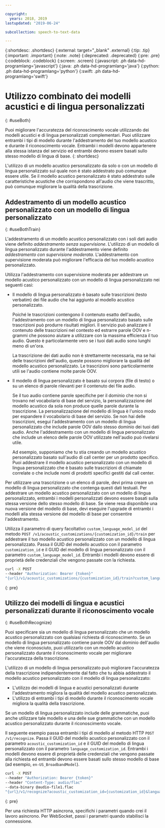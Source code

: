 ```yaml
---

copyright:
  years: 2018, 2019
lastupdated: "2019-06-24"

subcollection: speech-to-text-data

---
```


{:shortdesc: .shortdesc}
{:external: target="_blank" .external}
{:tip: .tip}
{:important: .important}
{:note: .note}
{:deprecated: .deprecated}
{:pre: .pre}
{:codeblock: .codeblock}
{:screen: .screen}
{:javascript: .ph data-hd-programlang='javascript'}
{:java: .ph data-hd-programlang='java'}
{:python: .ph data-hd-programlang='python'}
{:swift: .ph data-hd-programlang='swift'}

# Utilizzo combinato dei modelli acustici e di lingua personalizzati
{: #useBoth}

Puoi migliorare l'accuratezza del riconoscimento vocale utilizzando dei modelli acustici e di lingua personalizzati complementari. Puoi utilizzare entrambi i tipi di modello durante l'addestramento del tuo modello acustico e durante il riconoscimento vocale. Entrambi i modelli devono appartenere alla stessa istanza del servizio ed entrambi devono essere basati sullo stesso modello di lingua di base.
{: shortdesc}

L'utilizzo di un modello acustico personalizzato da solo o con un modello di lingua personalizzato sul quale non è stato addestrato può comunque essere utile. Se il modello acustico personalizzato è stato addestrato sulle caratteristiche acustiche che corrispondono all'audio che viene trascritto, può comunque migliorare la qualità della trascrizione.

## Addestramento di un modello acustico personalizzato con un modello di lingua personalizzato
{: #useBothTrain}

L'addestramento di un modello acustico personalizzato con i soli dati audio viene definito *addestramento senza supervisione*. L'utilizzo di un modello di lingua personalizzato durante l'addestramento viene definito *addestramento con supervisione moderata*. L'addestramento con supervisione moderata può migliorare l'efficacia del tuo modello acustico personalizzato.

Utilizza l'addestramento con supervisione moderata per addestrare un modello acustico personalizzato con un modello di lingua personalizzato nei seguenti casi:

-   Il modello di lingua personalizzato è basato sulle trascrizioni (testo verbatim) dei file audio che hai aggiunto al modello acustico personalizzato.

    Poiché le trascrizioni contengono il contenuto esatto dell'audio, l'addestramento con un modello di lingua personalizzato basato sulle trascrizioni può produrre risultati migliori. Il servizio può analizzare il contenuto delle trascrizioni nel contesto ed estrarre parole OOV e n-grammi che possono aiutare a utilizzare con la massima efficienza il tuo audio. Questo è particolarmente vero se i tuoi dati audio sono lunghi meno di un'ora.

    La trascrizione dei dati audio non è strettamente necessaria, ma se hai delle trascrizioni dell'audio, queste possono migliorare la qualità del modello acustico personalizzato. Le trascrizioni sono particolarmente utili se l'audio contiene molte parole OOV.
-   Il modello di lingua personalizzato è basato sui corpora (file di testo) o su un elenco di parole rilevanti per il contenuto dei file audio.

    Se il tuo audio contiene parole specifiche per il dominio che non si trovano nel vocabolario di base del servizio, la personalizzazione del modello acustico da sola non produce quelle parole durante la trascrizione. La personalizzazione del modello di lingua è l'unico modo per espandere il vocabolario di base del servizio. Se non hai delle trascrizioni, esegui l'addestramento con un modello di lingua personalizzato che include parole OOV dallo stesso dominio dei tuoi dati audio. Anche l'addestramento con un modello di lingua personalizzato che include un elenco delle parole OOV utilizzate nell'audio può rivelarsi utile.

    Ad esempio, supponiamo che tu stia creando un modello acustico personalizzato basato sull'audio di call center per un prodotto specifico. Puoi addestrare il modello acustico personalizzato con un modello di lingua personalizzato che è basato sulle trascrizioni di chiamate correlate o che include nomi di prodotti specifici gestiti dal call center.

Per utilizzare una trascrizione o un elenco di parole, devi prima creare un modello di lingua personalizzato che contenga questi dati testuali. Per addestrare un modello acustico personalizzato con un modello di lingua personalizzato, entrambi i modelli personalizzati devono essere basati sulla stessa versione dello stesso modello di base. Se viene resa disponibile una nuova versione del modello di base, devi eseguire l'upgrade di entrambi i modelli alla stessa versione del modello di base per consentire l'addestramento.

Utilizza il parametro di query facoltativo `custom_language_model_id` del metodo `POST /v1/acoustic_customizations/{customization_id}/train` per addestrare il tuo modello acustico personalizzato con un modello di lingua personalizzato. Passa il GUID del modello acustico con il parametro `customization_id` e il GUID del modello di lingua personalizzato con il parametro `custom_language_model_id`. Entrambi i modelli devono essere di proprietà delle credenziali che vengono passate con la richiesta. 

```bash
curl -X POST
--header "Authorization: Bearer {token}"
"{url}/v1/acoustic_customizations/{customization_id}/train?custom_language_model_id={customization_id}"
```
{: pre}

## Utilizzo dei modelli di lingua e acustici personalizzati durante il riconoscimento vocale
{: #useBothRecognize}

Puoi specificare sia un modello di lingua personalizzato che un modello acustico personalizzato con qualsiasi richiesta di riconoscimento. Se un modello di lingua personalizzato contiene parole OOV dal dominio dell'audio che viene riconosciuto, puoi utilizzarlo con un modello acustico personalizzato durante il riconoscimento vocale per migliorare l'accuratezza della trascrizione.

L'utilizzo di un modello di lingua personalizzato può migliorare l'accuratezza della trascrizione indipendentemente dal fatto che tu abbia addestrato il modello acustico personalizzato con il modello di lingua personalizzato:

-   L'utilizzo dei modelli di lingua e acustici personalizzati durante l'addestramento migliora la qualità del modello acustico personalizzato.
-   L'utilizzo di entrambi i tipi di modello durante il riconoscimento vocale migliora la qualità della trascrizione.

Se un modello di lingua personalizzato include delle grammatiche, puoi anche utilizzare tale modello e una delle sue grammatiche con un modello acustico personalizzato durante il riconoscimento vocale.

Il seguente esempio passa entrambi i tipi di modello al metodo HTTP `POST /v1/recognize`. Passa il GUID del modello acustico personalizzato con il parametro `acoustic_customization_id` e il GUID del modello di lingua personalizzato con il parametro `language_customization_id`. Entrambi i modelli devono essere di proprietà delle credenziali che vengono passate alla richiesta ed entrambi devono essere basati sullo stesso modello di base (ad esempio, `en-US_BroadbandModel`).

```bash
curl -X POST
--header "Authorization: Bearer {token}"
--header "Content-Type: audio/flac"
--data-binary @audio-file1.flac
"{url}/v1/recognize?acoustic_customization_id={customization_id}&language_customization_id={customization_id}"
```
{: pre}

Per una richiesta HTTP asincrona, specifichi i parametri quando crei il lavoro asincrono. Per WebSocket, passi i parametri quando stabilisci la connessione.

